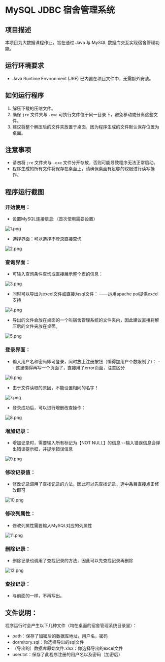 # MySQL JDBC 宿舍管理系统

## 项目描述
本项目为大数据课程作业，旨在通过 Java 与 MySQL 数据库交互实现宿舍管理功能。

## 运行环境要求
- Java Runtime Environment (JRE) 已内置在项目文件中，无需额外安装。

## 如何运行程序
1. 解压下载的压缩文件。
2. 确保 `jre` 文件夹与 `.exe` 可执行文件位于同一目录下，避免移动或分离这些文件。
3. 建议将整个解压后的文件夹放置于桌面，因为程序生成的文件默认保存位置为桌面。

## 注意事项
- 请勿将 `jre` 文件夹与 `.exe` 文件分开存放，否则可能导致程序无法正常启动。
- 程序生成的所有文件将保存在桌面上，请确保桌面有足够的权限进行读写操作。

## 程序运行截图
### 开始使用：
- 设置MySQL连接信息:（首次使用需要设置）

![1.png](pic%2F1.png)
- 选择界面：可以选择不登录直接查询

![2.png](pic%2F2.png)
### 查询界面：
- 可输入查询条件查询或直接展示整个表的信息：

![3.png](pic%2F3.png)
- 同时可以导出为excel文件或直接为sql文件：  ——运用apache poi提供excel支持

![4.png](pic%2F4.png)
- 导出的文件会放在桌面的一个叫宿舍管理系统的文件夹内，因此建议直接将解压后的文件夹放在桌面。

![5.png](pic%2F5.png)
### 登录界面：
- 输入用户名和密码即可登录，同时放上注册按钮（懒得加用户个数限制了）：
-- 这里懒得再写一个页面了，直接用了error页面，注意区分

![6.png](pic%2F6.png)
- 由于文件读取的原因，不能设置相同的名字！

![7.png](pic%2F7.png)
- 登录成功后，可以进行增删改查操作：

![8.png](pic%2F8.png)
### 增加记录：
- 增加记录时，需要输入所有标记为【NOT NULL】的信息
--输入错误信息会弹出错误提示框，并提示错误信息

![9.png](pic%2F9.png)
### 修改记录值：
- 修改记录调用了查找记录的方法，因此可以先查找记录，选中条目直接点击修改即可

![10.png](pic%2F10.png)
### 修改列属性：
- 修改列属性需要输入MySQL对应的列属性

![11.png](pic%2F11.png)
### 删除记录：
- 删除记录也调用了查找记录的方法，因此可以先查找记录再删除

![12.png](pic%2F12.png)
### 查找记录：
- 与前面的一样，不再写出。

## 文件说明：
 程序运行时会产生以下几种文件（均在桌面的宿舍管理系统目录里）：
- path：保存了加密后的数据库地址，用户名，密码
- dormitory.sql：你选择导出的sql文件
- （导出的）数据库原始文件.xlsx：你选择导出的excel文件
- user.txt：保存了此程序注册的用户名以及密码（加密后）